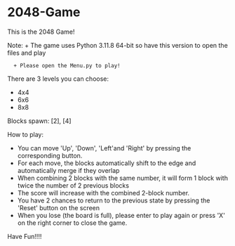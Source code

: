 # 2048-Game
This is the 2048 Game!

Note: + The game uses Python 3.11.8 64-bit so have this version to open the files and play

      + Please open the Menu.py to play!

There are 3 levels you can choose:
  + 4x4
  + 6x6
  + 8x8

Blocks spawn: [2], [4]

How to play:

  + You can move 'Up', 'Down', 'Left'and 'Right' by pressing the corresponding button.
  + For each move, the blocks automatically shift to the edge and automatically merge if they overlap
  + When combining 2 blocks with the same number, it will form 1 block with twice the number of 2 previous blocks
  + The score will increase with the combined 2-block number.
  + You have 2 chances to return to the previous state by pressing the 'Reset' button on the screen
  + When you lose (the board is full), please enter to play again or press 'X' on the right corner to close the game.

Have Fun!!!!

